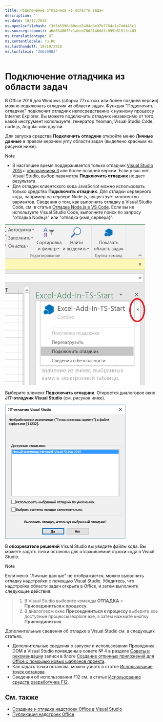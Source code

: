 ```yaml
---
title: Подключение отладчика из области задач
description: ''
ms.date: 10/17/2018
ms.openlocfilehash: f3d5b5596a69eed3404a0e37b7764c1e74d445c1
ms.sourcegitcommit: a6d6348075c1abed76d2146ddfc099b0151fe403
ms.translationtype: HT
ms.contentlocale: ru-RU
ms.lasthandoff: 10/19/2018
ms.locfileid: "25639982"
---
```

# <a name="attach-a-debugger-from-the-task-pane"></a>Подключение отладчика из области задач

В Office 2016 для Windows (сборка 77xx.xxxx или более поздней версии) можно подключать отладчик из области задач. Функция "Подключить отладчик" подключит отладчик непосредственно к нужному процессу Internet Explorer. Вы можете подключить отладчик независимо от того, какой инструмент используете: генератор Yeoman, Visual Studio Code, node.js, Angular или другой. 

Для запуска средства **Подключить отладчик** откройте меню **Личные данные** в правом верхнем углу области задач (выделено красным на рисунке ниже).   

> [!NOTE]
> - В настоящее время поддерживается только отладчик [Visual Studio 2015](https://www.visualstudio.com/downloads/) с [обновлением 3](https://msdn.microsoft.com/library/mt752379.aspx) или более поздней версии. Если у вас нет Visual Studio, выбор параметра **Подключить отладчик** не даст результата.   
> - Для отладки клиентского кода JavaScript можно использовать только средство **Подключить отладчик**. Для отладки серверного кода, например на сервере Node.js, существует множество вариантов. Сведения о том, как выполнять отладку в Visual Studio Code, см. в статье [Отладка Node.js в VS Code](https://code.visualstudio.com/docs/nodejs/nodejs-debugging). Если вы не используете Visual Studio Code, выполните поиск по запросу "отладка Node.js" или "отладка {имя_сервера}".

![Снимок экрана: меню подключения отладчика](../images/attach-debugger.png)

Выберите элемент **Подключить отладчик**. Откроется диалоговое окно **JIT-отладчик Visual Studio** (см. рисунок ниже). 

![Снимок экрана: JIT-отладчик Visual Studio](../images/visual-studio-debugger.png)

В **обозревателе решений** Visual Studio вы увидите файлы кода.   Вы можете задать точки останова для отлаживаемой строки кода в Visual Studio.

> [!NOTE]
> Если меню "Личные данные" не отображается, можно выполнить отладку надстройки с помощью Visual Studio. Убедитесь, что надстройка области задач открыта в Office, и затем выполните следующие действия:

> 1. В Visual Studio выберите команды **ОТЛАДКА** > **Присоединиться к процессу**.
> 2. В диалоговом окне **Присоединиться к процессу** выберите все доступные процессы Iexplore.exe, а затем нажмите кнопку **Присоединиться**.

Дополнительные сведения об отладке в Visual Studio см. в следующих статьях:

-   Дополнительные сведения о запуске и использовании Проводника DOM в Visual Studio приведены в совете № 4 в разделе [Советы и рекомендации](https://blogs.msdn.microsoft.com/officeapps/2013/04/16/building-great-looking-apps-for-office-using-the-new-project-templates/#tips_tricks) записи в блоге [Создание отличных приложений для Office с помощью новых шаблонов проекта](https://blogs.msdn.microsoft.com/officeapps/2013/04/16/building-great-looking-apps-for-office-using-the-new-project-templates).
-   Как задать точки останова, можно узнать в статье [Использование точек останова](https://docs.microsoft.com/visualstudio/debugger/using-breakpoints?view=vs-2015).
-   Сведения об использовании F12 см. в статье [Использование средств разработчика F12](https://docs.microsoft.com/previous-versions/windows/internet-explorer/ie-developer/samples/bg182326(v=vs.85)).

## <a name="see-also"></a>См. также

- [Создание и отладка надстроек Office в Visual Studio](../develop/create-and-debug-office-add-ins-in-visual-studio.md)
- [Публикация надстроек Office](../publish/publish.md)
